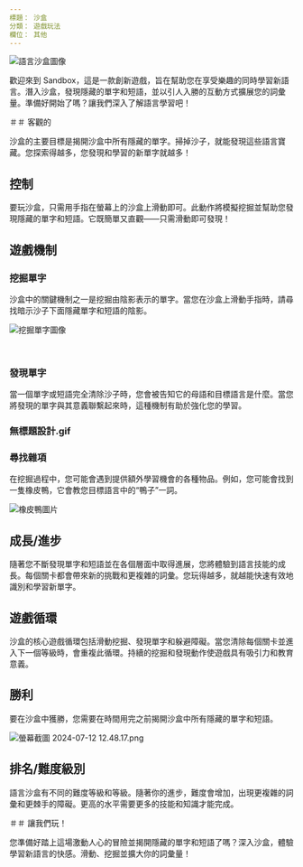```yaml
---
標題： 沙盒
分類： 遊戲玩法
欄位： 其他
---
```

![語言沙盒圖像](https://help.Studycat.com/hc/article_attachments/34873193987353)


歡迎來到 Sandbox，這是一款創新遊戲，旨在幫助您在享受樂趣的同時學習新語言。潛入沙盒，發現隱藏的單字和短語，並以引人入勝的互動方式擴展您的詞彙量。準備好開始了嗎？讓我們深入了解語言學習吧！


＃＃ 客觀的


沙盒的主要目標是揭開沙盒中所有隱藏的單字。掃掉沙子，就能發現這些語言寶藏。您探索得越多，您發現和學習的新單字就越多！


## 控制


要玩沙盒，只需用手指在螢幕上的沙盒上滑動即可。此動作將模擬挖掘並幫助您發現隱藏的單字和短語。它既簡單又直觀——只需滑動即可發現！


## 遊戲機制


### 挖掘單字


沙盒中的關鍵機制之一是挖掘由陰影表示的單字。當您在沙盒上滑動手指時，請尋找暗示沙子下面隱藏單字和短語的陰影。


![挖掘單字圖像](https://help.Studycat.com/hc/article_attachments/34873193990169)


 


### 發現單字


當一個單字或短語完全清除沙子時，您會被告知它的母語和目標語言是什麼。當您將發現的單字與其意義聯繫起來時，這種機制有助於強化您的學習。


### 無標題設計.gif


### 尋找雜項


在挖掘過程中，您可能會遇到提供額外學習機會的各種物品。例如，您可能會找到一隻橡皮鴨，它會教您目標語言中的“鴨子”一詞。


![橡皮鴨圖片](https://help.Studycat.com/hc/article_attachments/34873210402585)


## 成長/進步


隨著您不斷發現單字和短語並在各個層面中取得進展，您將體驗到語言技能的成長。每個關卡都會帶來新的挑戰和更複雜的詞彙。您玩得越多，就越能快速有效地識別和學習新單字。


## 遊戲循環


沙盒的核心遊戲循環包括滑動挖掘、發現單字和躲避障礙。當您清除每個關卡並進入下一個等級時，會重複此循環。持續的挖掘和發現動作使遊戲具有吸引力和教育意義。


## 勝利


要在沙盒中獲勝，您需要在時間用完之前揭開沙盒中所有隱藏的單字和短語。


![螢幕截圖 2024-07-12 12.48.17.png](https://help.Studycat.com/hc/article_attachments/34967564471577)


## 排名/難度級別


語言沙盒有不同的難度等級和等級。隨著你的進步，難度會增加，出現更複雜的詞彙和更棘手的障礙。更高的水平需要更多的技能和知識才能完成。


＃＃ 讓我們玩！


您準備好踏上這場激動人心的冒險並揭開隱藏的單字和短語了嗎？深入沙盒，體驗學習新語言的快感。滑動、挖掘並擴大你的詞​​彙量！